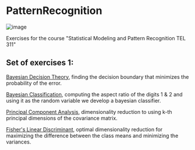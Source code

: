 # PatternRecognition

![image](https://user-images.githubusercontent.com/83914255/233071515-50263301-68b3-4bc9-944e-5cbf201d2a70.png)

Exercises for the course "Statistical Modeling and Pattern Recognition TEL 311"

## Set of exercises 1:

<a href = "https://github.com/atzel-ov/PatternRecognition/tree/main/SET1/Exercise1">Bayesian Decision Theory</a>, finding the decision boundary that minimizes the probability of the error.

<a href = "https://github.com/atzel-ov/PatternRecognition/tree/main/SET1/Exercise2">Bayesian Classification</a>, computing the aspect ratio of the digits 1 & 2 and using it as the random variable we develop a bayesian classifier.

<a href = "https://github.com/atzel-ov/PatternRecognition/tree/main/SET1/Exercise5">Principal Component Analysis</a>, dimensionality reduction to using k-th principal dimensions of the covariance matrix.

<a href = "https://github.com/atzel-ov/PatternRecognition/tree/main/SET1/Exercise7">Fisher's Linear Discriminant</a>, optimal dimensionality reduction for maximizing the difference between the class means and minimizing the variances.


